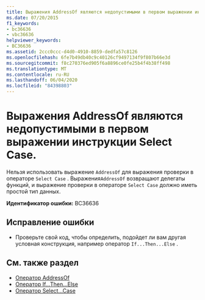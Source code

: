 ```yaml
---
title: Выражения AddressOf являются недопустимыми в первом выражении инструкции Select Case.
ms.date: 07/20/2015
f1_keywords:
- bc36636
- vbc36636
helpviewer_keywords:
- BC36636
ms.assetid: 2ccc0ccc-d4d0-4910-8859-dedfa57c8126
ms.openlocfilehash: 6fe7b49db40c9c40126cf9497134f9f807b66e3d
ms.sourcegitcommit: f8c270376ed905f6a8896ce0fe25b4f4b38ff498
ms.translationtype: MT
ms.contentlocale: ru-RU
ms.lasthandoff: 06/04/2020
ms.locfileid: "84398803"
---
```

# <a name="addressof-expressions-are-not-valid-in-the-first-expression-of-a-select-case-statement"></a>Выражения AddressOf являются недопустимыми в первом выражении инструкции Select Case.
Нельзя использовать выражение `AddressOf` для выражения проверки в операторе `Select Case` . Выражения`AddressOf` возвращают делегаты функций, и выражение проверки в операторе `Select Case` должно иметь простой тип данных.  
  
 **Идентификатор ошибки:** BC36636  
  
## <a name="to-correct-this-error"></a>Исправление ошибки  
  
- Проверьте свой код, чтобы определить, подойдет ли вам другая условная конструкция, например оператор `If...Then...Else` .  
  
## <a name="see-also"></a>См. также раздел

- [Оператор AddressOf](../language-reference/operators/addressof-operator.md)
- [Оператор If…Then…Else](../language-reference/statements/if-then-else-statement.md)
- [Оператор Select…Case](../language-reference/statements/select-case-statement.md)
